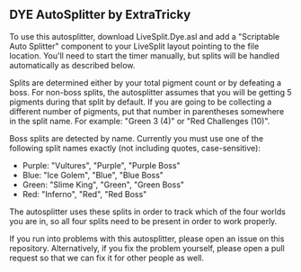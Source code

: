## DYE AutoSplitter by ExtraTricky

To use this autosplitter, download LiveSplit.Dye.asl and add a
"Scriptable Auto Splitter" component to your LiveSplit layout pointing to
the file location. You'll need to start the timer manually, but splits will
be handled automatically as described below.

Splits are determined either by your total pigment count or by defeating
a boss. For non-boss splits, the autosplitter assumes that you will be
getting 5 pigments during that split by default. If you are going to be
collecting a different number of pigments, put that number in parentheses
somewhere in the split name. For example: "Green 3 (4)" or "Red Challenges (10)".

Boss splits are detected by name. Currently you must use one of the following
split names exactly (not including quotes, case-sensitive):

* Purple: "Vultures", "Purple", "Purple Boss"
* Blue: "Ice Golem", "Blue", "Blue Boss"
* Green: "Slime King", "Green", "Green Boss"
* Red: "Inferno", "Red", "Red Boss"

The autosplitter uses these splits in order to track which of the four worlds
you are in, so all four splits need to be present in order to work properly.

If you run into problems with this autosplitter, please open an issue on this repository.
Alternatively, if you fix the problem yourself, please open a pull request so
that we can fix it for other people as well.

